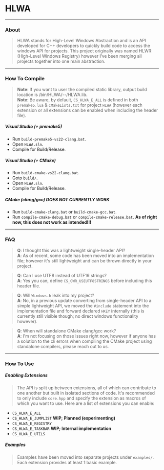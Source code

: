 # HLWA
---
### About

> HLWA stands for High-Level Windows Abstraction and is an API developed for C++ developers to quickly build code to access the windows API for projects. This project originally was named HLWR (High-Level Windows Registry) however I've been merging all projects together into one main abstraction.

---
### How To Compile

> **Note**: If you want to user the compiled static library, output build location is <root>/bin/HLWA/<buildcfg>-<system>-<architecture>/HLWA.lib.<br>
> **Note**: Be aware, by default, `CS_HLWA_E_ALL` is defined in both `premake5.lua` & `CMakeLists.txt` for project `HLWA` (however each extension or all extensions can be enabled when including the header file).

##### Visual Studio (+ premake5)

- Run `build-premake5-vs22-clang.bat`.
- Open `HLWA.sln`.
- Compile for Build/Release.

##### Visual Studio (+ CMake)

- Run `build-cmake-vs22-clang.bat`.
- Goto `build/`.
- Open `HLWA.sln`.
- Compile for Build/Release.

##### CMake (clang/gcc) **DOES NOT CURRENTLY WORK**

- Run `build-cmake-clang.bat` or `build-cmake-gcc.bat`.
- Run `compile-cmake-debug.bat` or `compile-cmake-release.bat`.     **As of right now, this does not work as intended!!!**

---
### FAQ

> **Q**: I thought this was a lightweight single-header API?<br>
> **A**: As of recent, some code has been moved into an implementation file; however it's still lightweight and can be thrown directly in your project.

> **Q**: Can I use UTF8 instead of UTF16 strings?<br>
> **A**: Yes you can, define `CS_GWR_USEUTF8STRINGS` before including this header file.

> **Q**: Will `Windows.h` leak into my project?<br>
> **A**: No, in a previous update converting from single-header API to a simple lightweight API, we moved the `#include` statement into the implementation file and forward declared `HKEY` internally (this is currently still visible though; no direct windows functionality however).

> **Q**: When will standalone CMake clang/gcc work?<br>
> **A**: I'm not focusing on those issues right now, however if anyone has a solution to the cli errors when compiling the CMake project using standalone compilers, please reach out to us.

---
### How To Use

##### Enabling Extensions

> The API is split up between extensions, all of which can contribute to one another but built in isolated sections of code. It's recommended to only include `core.hpp` and specify the extension as macros of which you want to use. Here are a list of extensions you can enable:

- `CS_HLWA_E_ALL`
- `CS_HLWA_E_JUMPLIST` **WIP; Planned (experimenting)**
- `CS_HLWA_E_REGISTRY`
- `CS_HLWA_E_TASKBAR` **WIP; Internal implementation**
- `CS_HLWA_E_UTILS`

##### Examples

> Examples have been moved into separate projects under `examples/`. Each extension provides at least 1 basic example.